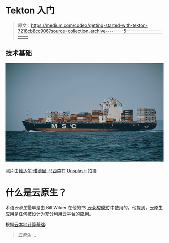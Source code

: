 # Tekton 入门

> 原文：<https://medium.com/codex/getting-started-with-tekton-7218cb8cc906?source=collection_archive---------5----------------------->

## 技术基础

![](img/20ef344a7e5787373e298c3e8d644341.png)

照片由[维达尔·诺德里-马西森](https://unsplash.com/@vidarnm?utm_source=medium&utm_medium=referral)在 [Unsplash](https://unsplash.com?utm_source=medium&utm_medium=referral) 拍摄

# 什么是云原生？

术语*云原生*最早是由 Bill Wilder 在他的书 [*云架构模式*](http://shop.oreilly.com/product/0636920023777.do) 中使用的。他提到，云原生应用是任何被设计为充分利用云平台的应用。

根据[云本地计算基础](https://github.com/cncf/foundation/blob/master/charter.md):

> *云原生* …